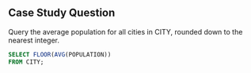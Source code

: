 ## Case Study Question

Query the average population for all cities in CITY, rounded down to the nearest integer.

```sql
SELECT FLOOR(AVG(POPULATION))
FROM CITY;
```
